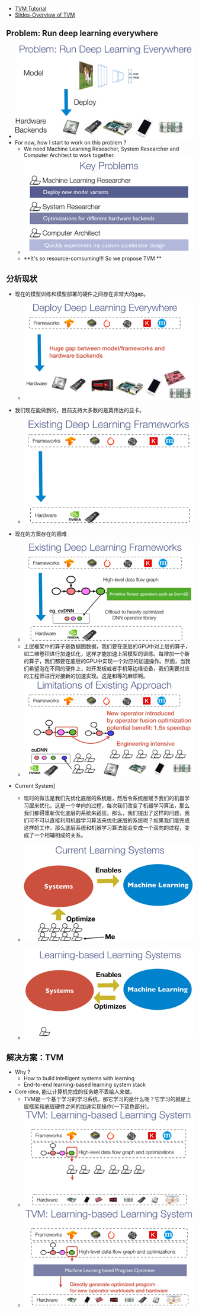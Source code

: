 - [TVM Tutorial](https://sampl.cs.washington.edu/tvmfcrc/)
- [Slides-Overview of TVM](https://drive.google.com/file/d/1_j1dqKZG6Vfedwpzgz4XLD-YWS0e33ve/view)

## Problem: Run deep learning everywhere
- ![Problem](asserts/problem-run-dl-everywhere.png)
- For now, how I start to work on this problem ?
  - We need Machine Learning Reseacher, System Researcher and Computer Architect to work together.
  - ![key problems](asserts/key_problems.png)
  - **It's so resource-comsuming!!! So we propose TVM **
  
## 分析现状  
- 现在的模型训练和模型部署的硬件之间存在非常大的gap。
  - ![deploy dl model everywhere](asserts/01-deploy-dl-model-everywhere.png)
- 我们现在能做到的，目前支持大多数的是英伟达的显卡。
  - ![existing dl model ](asserts/01-existing-dl-framworks.png)
- 现在的方案存在的困难
  - ![problem](asserts/01-existing-dl-frameworks-problem.png)
  - 上层框架中的算子是数据图数据，我们要在底层的GPU中对上层的算子，如二维卷积进行加速优化，这样才能加速上层模型的训练。每增加一个新的算子，我们都要在底层的GPU中实现一个对应的加速操作。然而，当我们希望泡在不同的硬件上，如开发板或者手机等边缘设备，我们需要对应的工程师进行对接新的加速实现。这是和等的麻烦啊。
  - ![limitation of existing approach](asserts/01-limitations-of-existing-approcach.png)
  
- Current System]
  - 现时的做法是我们先优化底层的系统层，然后令系统层赋予我们的机器学习层来优化。这是一个单向的过程，每次我们改变了机器学习算法，那么我们都得重新优化底层的系统来适应。那么，我们提出了这样的问题，我们可不可以直接利用机器学习算法来优化底层的系统呢？如果我们能完成这样的工作，那么底层系统和机器学习算法就会变成一个双向的过程，变成了一个相辅相成的关系。
  - ![current learning system](asserts/01-current-learning-systems.png)

  - ![learning-based learning system](asserts/01-learning-based-learning-systems.png)

## 解决方案：TVM 
- Why ?
  - How to build intelligent systems with learning
  - End-to-end learning-based learning system stack
- Core idea, 能让计算机完成的任务绝不丢给人来做。
  - TVM是一个基于学习的学习系统，那它学习的是什么呢？它学习的就是上层框架和底层硬件之间的加速实现操作(一下蓝色部分)。
  - ![](asserts/01-tvm-lls-01.png)
  - ![](asserts/01-tvm-lls-03.png)
  
